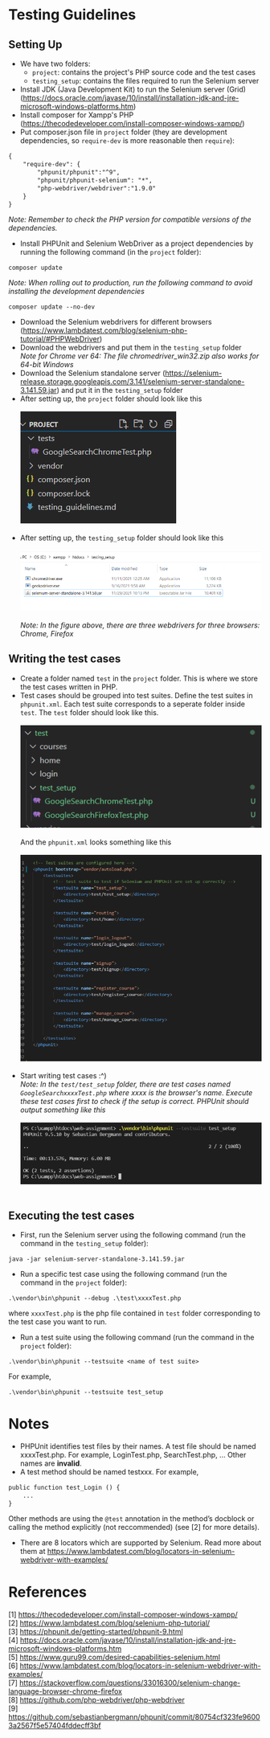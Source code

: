 # Testing Guidelines

## Setting Up
- We have two folders:
  - `project`: contains the project's PHP source code and the test cases
  - `testing_setup`: contains the files required to run the Selenium server
- Install JDK (Java Development Kit) to run the Selenium server (Grid) (https://docs.oracle.com/javase/10/install/installation-jdk-and-jre-microsoft-windows-platforms.htm)
- Install composer for Xampp's PHP (https://thecodedeveloper.com/install-composer-windows-xampp/)
- Put composer.json file in `project` folder (they are development dependencies, so `require-dev` is more reasonable then `require`): 
```
{
    "require-dev": {
        "phpunit/phpunit":"^9",
        "phpunit/phpunit-selenium": "*",
        "php-webdriver/webdriver":"1.9.0"
    }
}
```
<i>Note: Remember to check the PHP version for compatible versions of the dependencies.</i>

- Install PHPUnit and Selenium WebDriver as a project dependencies by running the following command (in the `project` folder):
```
composer update
```
<i>Note: When rolling out to production, run the following command to avoid installing the development dependencies</i>
```
composer update --no-dev
```

- Download the Selenium webdrivers for different browsers (https://www.lambdatest.com/blog/selenium-php-tutorial/#PHPWebDriver)
- Download the webdrivers and put them in the `testing_setup` folder<br>
<i>Note for Chrome ver 64: The file chromedriver_win32.zip also works for 64-bit Windows</i>
- Download the Selenium standalone server (https://selenium-release.storage.googleapis.com/3.141/selenium-server-standalone-3.141.59.jar) and put it in the `testing_setup` folder
- After setting up, the `project`  folder should look like this
<br><br>
![project folder](./misc/project_folder.png)
<br><br>
- After setting up, the `testing_setup` folder should look like this
<br><br>
![testing_setup folder](./misc/testing_setup_folder.png)
<br><br>
<i>Note: In the figure above, there are three webdrivers for three browsers: Chrome, Firefox</i>

## Writing the test cases
- Create a folder named `test` in the `project` folder. This is where we store the test cases written in PHP.
- Test cases should be grouped into test suites. Define the test suites in `phpunit.xml`. Each test suite corresponds to a seperate folder inside `test`. The `test` folder should look like this.
<br><br>
![test folder](./misc/test_folder.png)
<br><br>
And the `phpunit.xml` looks something like this
<br><br>
![phpunit.xml](./misc/phpunit.xml.png)
<br><br>
- Start writing test cases :^)<br>
<i>Note: In the `test/test_setup` folder, there are test cases named `GoogleSearchxxxxTest.php` where xxxx is the browser's name. Execute these test cases first to check if the setup is correct. PHPUnit should output something like this</i>
<br><br>
![test_setup output](./misc/test_setup_output.png)
<br><br>

## Executing the test cases
- First, run the Selenium server using the following command (run the command in the `testing_setup` folder):
```
java -jar selenium-server-standalone-3.141.59.jar
```
- Run a specific test case using the following command (run the command in the `project` folder):
```
.\vendor\bin\phpunit --debug .\test\xxxxTest.php
```
where `xxxxTest.php` is the php file contained in `test` folder corresponding to the test case you want to run.
- Run a test suite using the following command (run the command in the `project` folder):
```
.\vendor\bin\phpunit --testsuite <name of test suite>
```
For example,
```
.\vendor\bin\phpunit --testsuite test_setup
```


# Notes
- PHPUnit identifies test files by their names. A test file should be named xxxxTest.php. For example, LoginTest.php, SearchTest.php, ... Other names are <strong>invalid</strong>.
- A test method should be named testxxx. For example,
```
public function test_Login () {
    ...
}
```
Other methods are using the `@test` annotation in the method’s docblock or calling the method explicitly (not reccommended) (see [2] for more details).
- There are 8 locators which are supported by Selenium. Read more about them at https://www.lambdatest.com/blog/locators-in-selenium-webdriver-with-examples/


# References
[1] https://thecodedeveloper.com/install-composer-windows-xampp/<br>
[2] https://www.lambdatest.com/blog/selenium-php-tutorial/<br>
[3] https://phpunit.de/getting-started/phpunit-9.html<br>
[4] https://docs.oracle.com/javase/10/install/installation-jdk-and-jre-microsoft-windows-platforms.htm<br>
[5] https://www.guru99.com/desired-capabilities-selenium.html<br>
[6] https://www.lambdatest.com/blog/locators-in-selenium-webdriver-with-examples/<br>
[7] https://stackoverflow.com/questions/33016300/selenium-change-language-browser-chrome-firefox<br>
[8] https://github.com/php-webdriver/php-webdriver<br>
[9] https://github.com/sebastianbergmann/phpunit/commit/80754cf323fe96003a2567f5e57404fddecff3bf<br>
